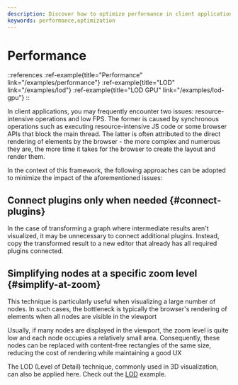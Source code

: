 ```yaml
---
description: Discover how to optimize performance in client applications. Learn about minimizing the impact of synchronous operations and direct rendering of elements by the browser
keywords: performance,optimization
---
```


# Performance

::references
:ref-example{title="Performance" link="/examples/performance"}
:ref-example{title="LOD" link="/examples/lod"}
:ref-example{title="LOD GPU" link="/examples/lod-gpu"}
::

In client applications, you may frequently encounter two issues: resource-intensive operations and low FPS. The former is caused by synchronous operations such as executing resource-intensive JS code or some browser APIs that block the main thread. The latter is often attributed to the direct rendering of elements by the browser - the more complex and numerous they are, the more time it takes for the browser to create the layout and render them.

In the context of this framework, the following approaches can be adopted to minimize the impact of the aforementioned issues:

## Connect plugins only when needed {#connect-plugins}

In the case of transforming a graph where intermediate results aren't visualized, it may be unnecessary to connect additional plugins. Instead, copy the transformed result to a new editor that already has all required plugins connected.


## Simplifying nodes at a specific zoom level {#simplify-at-zoom}

This technique is particularly useful when visualizing a large number of nodes. In such cases, the bottleneck is typically the browser's rendering of elements when all nodes are visible in the viewport

Usually, if many nodes are displayed in the viewport, the zoom level is quite low and each node occupies a relatively small area. Consequently, these nodes can be replaced with content-free rectangles of the same size, reducing the cost of rendering while maintaining a good UX

The LOD (Level of Detail) technique, commonly used in 3D visualization, can also be applied here. Check out the [LOD](/examples/lod) example.


